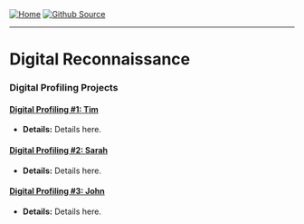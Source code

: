 <div style="display: inline-block;">
  <a href="https://breachopen.github.io/Chas-Riley/">
    <img src="https://img.shields.io/badge/Home-3ba0e6" alt="Home">
  </a>
</div>

<div style="display: inline-block;">
  <a href="https://github.com/BreachOpen/Chas-Riley/" target="_blank">
    <img src="https://img.shields.io/badge/Github_Source-3ba0e6" alt="Github Source">
  </a>
</div>

---

# Digital Reconnaissance

### Digital Profiling Projects

#### [Digital Profiling #1: Tim](Projects/Recon/tim.md)
- **Details:** Details here.

#### [Digital Profiling #2: Sarah](Projects/Recon/sarah.md)
- **Details:** Details here.

#### [Digital Profiling #3: John](Projects/Recon/john.md)
- **Details:** Details here.

